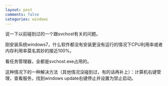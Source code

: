 ```yaml
---
layout: post
comments: false
categories: windows
---
```


说一下以前碰到过的一个跟svchost有关的问题。

刚安装系统windows7，什么软件都没有安装更没有运行的情况下CPU利用率或者内存利用率莫名其妙的接近100%。

看任务管理器，全都是svchost.exe占用的。

这种情况下的一种解决方法（其他情况没碰到过，有的话再补上）：计算机右键管理，查看服务，找到windows update右键停止并设置为禁止启动。